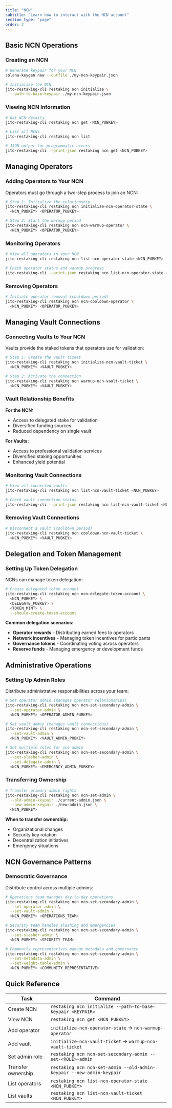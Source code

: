 ```yaml
---
title: "NCN"
subtitle: "Learn how to interact with the NCN account"
section_type: "page"
order: 2
---
```


## Basic NCN Operations

### Creating an NCN

```bash
# Generate keypair for your NCN
solana-keygen new --outfile ./my-ncn-keypair.json

# Initialize the NCN
jito-restaking-cli restaking ncn initialize \
  --path-to-base-keypair ./my-ncn-keypair.json
```

### Viewing NCN Information

```bash
# Get NCN details
jito-restaking-cli restaking ncn get <NCN_PUBKEY>

# List all NCNs
jito-restaking-cli restaking ncn list

# JSON output for programmatic access
jito-restaking-cli --print-json restaking ncn get <NCN_PUBKEY>
```

## Managing Operators

### Adding Operators to Your NCN

Operators must go through a two-step process to join an NCN:

```bash
# Step 1: Initialize the relationship
jito-restaking-cli restaking ncn initialize-ncn-operator-state \
  <NCN_PUBKEY> <OPERATOR_PUBKEY>

# Step 2: Start the warmup period
jito-restaking-cli restaking ncn ncn-warmup-operator \
  <NCN_PUBKEY> <OPERATOR_PUBKEY>
```

### Monitoring Operators

```bash
# View all operators in your NCN
jito-restaking-cli restaking ncn list-ncn-operator-state <NCN_PUBKEY>

# Check operator status and warmup progress
jito-restaking-cli --print-json restaking ncn list-ncn-operator-state <NCN_PUBKEY>
```

### Removing Operators

```bash
# Initiate operator removal (cooldown period)
jito-restaking-cli restaking ncn ncn-cooldown-operator \
  <NCN_PUBKEY> <OPERATOR_PUBKEY>
```


## Managing Vault Connections

### Connecting Vaults to Your NCN

Vaults provide the staked tokens that operators use for validation:

```bash
# Step 1: Create the vault ticket
jito-restaking-cli restaking ncn initialize-ncn-vault-ticket \
  <NCN_PUBKEY> <VAULT_PUBKEY>

# Step 2: Activate the connection
jito-restaking-cli restaking ncn warmup-ncn-vault-ticket \
  <NCN_PUBKEY> <VAULT_PUBKEY>
```

### Vault Relationship Benefits

**For the NCN:**
- Access to delegated stake for validation
- Diversified funding sources
- Reduced dependency on single vault

**For Vaults:**
- Access to professional validation services
- Diversified staking opportunities
- Enhanced yield potential

### Monitoring Vault Connections

```bash
# View all connected vaults
jito-restaking-cli restaking ncn list-ncn-vault-ticket <NCN_PUBKEY>

# Check vault connection status
jito-restaking-cli --print-json restaking ncn list-ncn-vault-ticket <NCN_PUBKEY>
```

### Removing Vault Connections

```bash
# Disconnect a vault (cooldown period)
jito-restaking-cli restaking ncn cooldown-ncn-vault-ticket \
  <NCN_PUBKEY> <VAULT_PUBKEY>
```

## Delegation and Token Management

### Setting Up Token Delegation

NCNs can manage token delegation:

```bash
# Create delegated token account
jito-restaking-cli restaking ncn ncn-delegate-token-account \
  <NCN_PUBKEY> \
  <DELEGATE_PUBKEY> \
  <TOKEN_MINT> \
  --should-create-token-account
```

**Common delegation scenarios:**
- **Operator rewards** - Distributing earned fees to operators
- **Network incentives** - Managing token incentives for participants
- **Governance tokens** - Coordinating voting across operators
- **Reserve funds** - Managing emergency or development funds


## Administrative Operations

### Setting Up Admin Roles

Distribute administrative responsibilities across your team:

```bash
# Set operator admin (manages operator relationships)
jito-restaking-cli restaking ncn ncn-set-secondary-admin \
  --set-operator-admin \
  <NCN_PUBKEY> <OPERATOR_ADMIN_PUBKEY>

# Set vault admin (manages vault connections)
jito-restaking-cli restaking ncn ncn-set-secondary-admin \
  --set-vault-admin \
  <NCN_PUBKEY> <VAULT_ADMIN_PUBKEY>

# Set multiple roles for one admin
jito-restaking-cli restaking ncn ncn-set-secondary-admin \
  --set-slasher-admin \
  --set-delegate-admin \
  <NCN_PUBKEY> <EMERGENCY_ADMIN_PUBKEY>
```

### Transferring Ownership

```bash
# Transfer primary admin rights
jito-restaking-cli restaking ncn ncn-set-admin \
  --old-admin-keypair ./current-admin.json \
  --new-admin-keypair ./new-admin.json \
  <NCN_PUBKEY>
```

**When to transfer ownership:**
- Organizational changes
- Security key rotation
- Decentralization initiatives
- Emergency situations

## NCN Governance Patterns

### Democratic Governance

Distribute control across multiple admins:

```bash
# Operations team manages day-to-day operations
jito-restaking-cli restaking ncn ncn-set-secondary-admin \
  --set-operator-admin \
  --set-vault-admin \
  <NCN_PUBKEY> <OPERATIONS_TEAM>

# Security team handles slashing and emergencies
jito-restaking-cli restaking ncn ncn-set-secondary-admin \
  --set-slasher-admin \
  <NCN_PUBKEY> <SECURITY_TEAM>

# Community representatives manage metadata and governance
jito-restaking-cli restaking ncn ncn-set-secondary-admin \
  --set-metadata-admin \
  --set-weight-table-admin \
  <NCN_PUBKEY> <COMMUNITY_REPRESENTATIVE>
```

## Quick Reference

| Task | Command |
|------|---------|
| Create NCN | `restaking ncn initialize --path-to-base-keypair <KEYPAIR>` |
| View NCN | `restaking ncn get <NCN_PUBKEY>` |
| Add operator | `initialize-ncn-operator-state` → `ncn-warmup-operator` |
| Add vault | `initialize-ncn-vault-ticket` → `warmup-ncn-vault-ticket` |
| Set admin role | `restaking ncn ncn-set-secondary-admin --set-<ROLE>-admin` |
| Transfer ownership | `restaking ncn ncn-set-admin --old-admin-keypair --new-admin-keypair` |
| List operators | `restaking ncn list-ncn-operator-state <NCN_PUBKEY>` |
| List vaults | `restaking ncn list-ncn-vault-ticket <NCN_PUBKEY>` |
